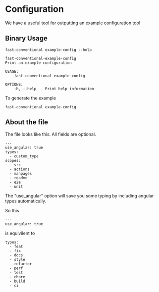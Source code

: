 # Configuration

We have a useful tool for outputting an example configuration tool

## Binary Usage

``` shell,script(name="help-example",expected_exit_code=0)
fast-conventional example-config --help
```

``` text,verify(script_name="help-example",stream=stdout)
fast-conventional-example-config 
Print an example configuration

USAGE:
    fast-conventional example-config

OPTIONS:
    -h, --help    Print help information
```

To generate the example

``` shell,script(name="example-config")
fast-conventional example-config
```

## About the file

The file looks like this. All fields are optional.

``` yaml,verify(name="example-config")
---
use_angular: true
types:
  - custom_type
scopes:
  - src
  - actions
  - manpages
  - readme
  - e2e
  - unit

```

The "use_angular" option will save you some typing by including angular
types automatically.

So this

``` yaml,skip()
---
use_angular: true
```

is equivilent to

``` yaml,skip()
types:
  - feat
  - fix
  - docs
  - style
  - refactor
  - perf
  - test
  - chore
  - build
  - ci
```
